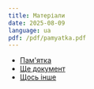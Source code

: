 ```yaml
---
title: Матеріали
date: 2025-08-09
language: ua
pdf: /pdf/pamyatka.pdf
---
```




- [Пам'ятка](/pdf/pamyatka.pdf) 
- [Ще документ](/pdf/pdf24_converted.pdf)
- [Щось інше](/pdf/pdf24_converted-1-.pdf)


